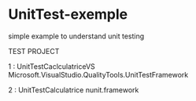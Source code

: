 # UnitTest-exemple
simple example to understand unit testing


TEST PROJECT

1 : UnitTestCaclculatriceVS 
Microsoft.VisualStudio.QualityTools.UnitTestFramework


2 : UnitTestCalculatrice 
nunit.framework
